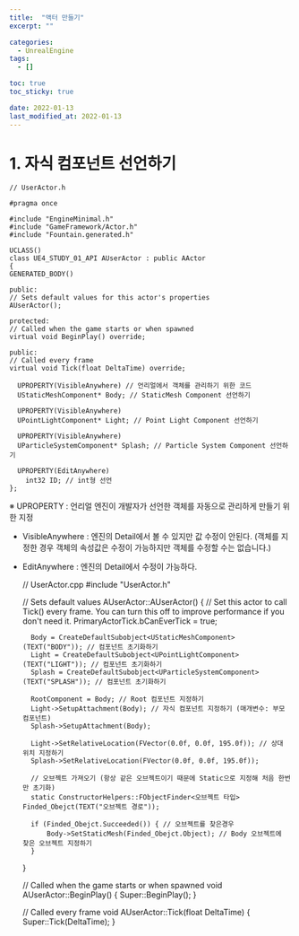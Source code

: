 ```yaml
---
title:  "액터 만들기"
excerpt: ""

categories:
  - UnrealEngine
tags:
  - []

toc: true
toc_sticky: true

date: 2022-01-13
last_modified_at: 2022-01-13
---
```



# 1. 자식 컴포넌트 선언하기

    // UserActor.h
    
    #pragma once
    
    #include "EngineMinimal.h"
    #include "GameFramework/Actor.h"
    #include "Fountain.generated.h"
    
    UCLASS()
    class UE4_STUDY_01_API AUserActor : public AActor
    {
    GENERATED_BODY()
    
    public:
    // Sets default values for this actor's properties
    AUserActor();
    
    protected:
    // Called when the game starts or when spawned
    virtual void BeginPlay() override;
    
    public:
    // Called every frame
    virtual void Tick(float DeltaTime) override;
    
      UPROPERTY(VisibleAnywhere) // 언리얼에서 객체를 관리하기 위한 코드
      UStaticMeshComponent* Body; // StaticMesh Component 선언하기
    
      UPROPERTY(VisibleAnywhere)
      UPointLightComponent* Light; // Point Light Component 선언하기
    
      UPROPERTY(VisibleAnywhere)
      UParticleSystemComponent* Splash; // Particle System Component 선언하기
    
      UPROPERTY(EditAnywhere)
        int32 ID; // int형 선언
    };

※ UPROPERTY : 언리얼 엔진이 개발자가 선언한 객체를 자동으로 관리하게 만들기 위한 지정
- VisibleAnywhere : 엔진의 Detail에서 볼 수 있지만 값 수정이 안된다. (객체를 지정한 경우 객체의 속성값은 수정이 가능하지만 객체를 수정할 수는 없습니다.)
- EditAnywhere : 엔진의 Detail에서 수정이 가능하다.


    // UserActor.cpp
    #include "UserActor.h"
    
    // Sets default values
    AUserActor::AUserActor()
    {
        // Set this actor to call Tick() every frame.  You can turn this off to improve performance if you don't need it.
        PrimaryActorTick.bCanEverTick = true;
    
        Body = CreateDefaultSubobject<UStaticMeshComponent>(TEXT("BODY")); // 컴포넌트 초기화하기
        Light = CreateDefaultSubobject<UPointLightComponent>(TEXT("LIGHT")); // 컴포넌트 초기화하기
        Splash = CreateDefaultSubobject<UParticleSystemComponent>(TEXT("SPLASH")); // 컴포넌트 초기화하기
    
        RootComponent = Body; // Root 컴포넌트 지정하기
        Light->SetupAttachment(Body); // 자식 컴포넌트 지정하기 (매개변수: 부모 컴포넌트)
        Splash->SetupAttachment(Body);
    
        Light->SetRelativeLocation(FVector(0.0f, 0.0f, 195.0f)); // 상대 위치 지정하기
        Splash->SetRelativeLocation(FVector(0.0f, 0.0f, 195.0f));
    
        // 오브젝트 가져오기 (항상 같은 오브젝트이기 때문에 Static으로 지정해 처음 한번만 초기화)
        static ConstructorHelpers::FObjectFinder<오브젝트 타입> Finded_Obejct(TEXT("오브젝트 경로"));
    
        if (Finded_Obejct.Succeeded()) { // 오브젝트를 찾은경우
            Body->SetStaticMesh(Finded_Obejct.Object); // Body 오브젝트에 찾은 오브젝트 지정하기
        }
    }
    
    // Called when the game starts or when spawned
    void AUserActor::BeginPlay()
    {
        Super::BeginPlay();
    }
    
    // Called every frame
    void AUserActor::Tick(float DeltaTime)
    {
        Super::Tick(DeltaTime);
    }
